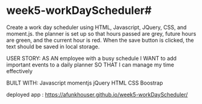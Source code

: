 # week5-workDayScheduler#
Create a work day scheduler using HTML, Javascript, JQuery, CSS, and moment.js.
the planner is set up so that hours passed are grey, future hours are green, and the current hour is red. When the save button is clicked, the text should be saved in local storage. 

USER STORY:
AS AN employee with a busy schedule I WANT to add important events to a daily planner SO THAT I can manage my time effectively

BUILT WITH:
Javascript
momentjs
jQuery
HTML
CSS
Boostrap

deployed app :
 https://afunkhouser.github.io/week5-workDayScheduler/